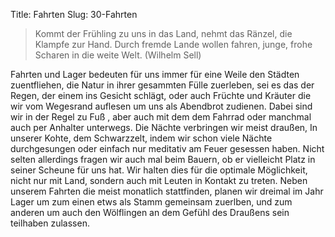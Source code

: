 Title: Fahrten
Slug: 30-Fahrten

> Kommt der Frühling zu uns in das Land,
> nehmt das Ränzel, die Klampfe zur Hand.
> Durch fremde Lande wollen fahren,
> junge, frohe Scharen in die weite Welt.
> (Wilhelm Sell)

Fahrten und Lager bedeuten für uns immer für eine Weile den Städten zuentfliehen, die Natur in ihrer gesammten Fülle zuerleben, sei es das der Regen, der einem ins Gesicht schlägt, oder auch Früchte und Kräuter die wir vom Wegesrand auflesen um uns als Abendbrot zudienen.
Dabei sind wir in der Regel zu Fuß , aber auch mit dem dem Fahrrad oder manchmal auch per Anhalter unterwegs.
Die Nächte verbringen wir meist draußen, In unserer Kohte, dem Schwarzzelt, indem wir schon viele Nächte durchgesungen oder einfach nur meditativ am Feuer gesessen haben. Nicht selten allerdings fragen wir auch mal beim Bauern, ob er vielleicht Platz in seiner Scheune für uns hat. Wir halten dies für die optimale Möglichkeit, nicht nur mit Land, sondern auch mit Leuten in Kontakt zu treten.
Neben unserem Fahrten die meist monatlich stattfinden, planen wir dreimal im Jahr Lager um zum einen etws als Stamm gemeinsam zuerlben, und zum anderen um auch den Wölflingen an dem Gefühl des Draußens sein teilhaben zulassen.